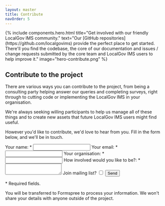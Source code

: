```yaml
---
layout: master
title: Contribute
navOrder: 5
---
```


<section class="o-container o-container--padded">
    <div class="o-wrapper o-wrapper--content">
        {% include  components.hero.html 
                    title="Get involved with our friendly LocalGov IMS community." 
                    text="Our [GitHub repositories](https://github.com/localgovims) provide the perfect place to get started. There'll you find the codebase, the core of our documentation and issues / change requests submitted by the core team and LocalGov IMS users to help improve it."
                    image="hero-contribute.png"
        %}
    </div>
</section>
<section class="o-container o-container--padded o-container--sunken">
  <div class="o-wrapper o-wrapper--content">
    <h2>Contribute to the project</h2>
    <p>
      There are various ways you can contribute to the project, from being a consulting party helping answer our queries and completing surveys, right through to cutting code or implementing the LocalGov IMS in your organisation.
    </p>
    <p>
      We're always seeking willing participants to help us manage all of these things and to create new assets that future LocalGov IMS users might find useful. 
    </p>
    <p>
      However you'd like to contribute, we'd love to hear from you. Fill in the form below, and we'll be in touch.
    </p>
  </div>
</section>
<section class="o-container o-container--padded">
  <div class="o-wrapper o-wrapper--content">
    <form class="c-contribute__form"
          action="https://formspree.io/f/xwkaazkz"
          method="POST" >
      <label class="c-contribute__label" labelfor="name">Your name: *</label>
      <input class="c-contribute__text-field" name="name" required>
      <label class="c-contribute__label" labelfor="email">Your email: *</label>
      <input class="c-contribute__text-field" type="email" name="_replyto" required>
      <label class="c-contribute__label" labelfor="email">Your organisation: *</label>
      <input class="c-contribute__text-field" name="organisation" required>
      <label class="c-contribute__label" labelfor="message">How involved would you like to be?: *</label>
      <textarea class="c-contribute__text-area" name="message" required></textarea>
      <label class="c-contribute__label" labelfor="email">Join mailing list?</label>
      <input type="checkbox" class="c-contribute__checkbox" name="subscribe" />
      <button class="c-button" type="submit">Send</button> 
      <p>* Required fields.</p>
    </form>
    <p class="c-contribute__disclaimer">You will be transferred to Formspree to process your information. We won't share your details with anyone outside of the project.</p>
  </div>
</section>